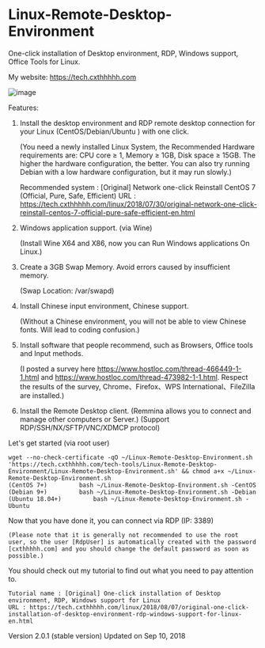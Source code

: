 # Linux-Remote-Desktop-Environment
One-click installation of Desktop environment, RDP, Windows support, Office Tools for Linux.

My website: https://tech.cxthhhhh.com

![image](https://raw.githubusercontent.com/MeowLove/Linux-Remote-Desktop-Environment/master/Download/Image/Demo_Picture.jpg)

Features:
1. Install the desktop environment and RDP remote desktop connection for your Linux (CentOS/Debian/Ubuntu ) with one click.

    (You need a newly installed Linux System, the Recommended Hardware requirements are: CPU core ≥ 1, Memory ≥ 1GB, Disk space ≥ 15GB. The higher the hardware configuration, the better. You can also try running Debian with a low hardware configuration, but it may run slowly.)

    Recommended system : [Original] Network one-click Reinstall CentOS 7 (Official, Pure, Safe, Efficient) 
    URL : https://tech.cxthhhhh.com/linux/2018/07/30/original-network-one-click-reinstall-centos-7-official-pure-safe-efficient-en.html

2. Windows application support. (via Wine)

    (Install Wine X64 and X86, now you can Run Windows applications On Linux.)

3. Create a 3GB Swap Memory. Avoid errors caused by insufficient memory.

    (Swap Location: /var/swapd)

4. Install Chinese input environment, Chinese support.

    (Without a Chinese environment, you will not be able to view Chinese fonts. Will lead to coding confusion.)

5. Install software that people recommend, such as Browsers, Office tools and Input methods.

    (I posted a survey here https://www.hostloc.com/thread-466449-1-1.html and https://www.hostloc.com/thread-473982-1-1.html. Respect the results of the survey,  Chrome、Firefox、WPS International、FileZilla are installed.)

6. Install the Remote Desktop client. (Remmina allows you to connect and manage other computers or Server.)
    (Support RDP/SSH/NX/SFTP/VNC/XDMCP protocol)

Let's get started (via root user)

    wget --no-check-certificate -qO ~/Linux-Remote-Desktop-Environment.sh 'https://tech.cxthhhhh.com/tech-tools/Linux-Remote-Desktop-Environment/Linux-Remote-Desktop-Environment.sh' && chmod a+x ~/Linux-Remote-Desktop-Environment.sh
    (CentOS 7+)			bash ~/Linux-Remote-Desktop-Environment.sh -CentOS
    (Debian 9+)			bash ~/Linux-Remote-Desktop-Environment.sh -Debian
    (Ubuntu 18.04+)			bash ~/Linux-Remote-Desktop-Environment.sh -Ubuntu

Now that you have done it, you can connect via RDP (IP: 3389)

    (Please note that it is generally not recommended to use the root user, so the user [RdpUser] is automatically created with the password [cxthhhhh.com] and you should change the default password as soon as possible.)

You should check out my tutorial to find out what you need to pay attention to.

    Tutorial name : [Original] One-click installation of Desktop environment, RDP, Windows support for Linux
    URL : https://tech.cxthhhhh.com/linux/2018/08/07/original-one-click-installation-of-desktop-environment-rdp-windows-support-for-linux-en.html

Version 2.0.1 (stable version)
Updated on Sep 10, 2018